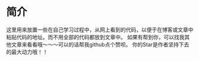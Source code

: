 # 简介
这里用来放置一些在自己学习过程中，从网上看到的代码，以便于在博客或文章中粘贴代码的地址。而不用全部的代码都放到文章中。
如果有帮到你，可以找我其他文章来看看哦～～～可以的话帮我github点个赞呗。 你的Star是作者坚持下去的最大动力哦！！
